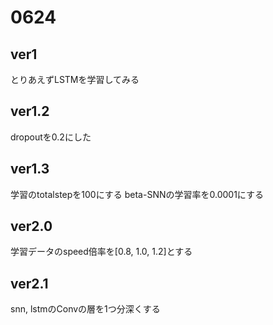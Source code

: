 # 0624

## ver1
とりあえずLSTMを学習してみる

## ver1.2
dropoutを0.2にした

## ver1.3
学習のtotalstepを100にする
beta-SNNの学習率を0.0001にする

## ver2.0
学習データのspeed倍率を[0.8, 1.0, 1.2]とする  

## ver2.1
snn, lstmのConvの層を1つ分深くする
